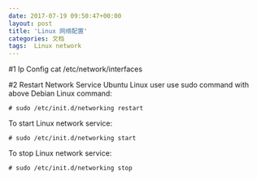```yaml
---
date: 2017-07-19 09:50:47+00:00
layout: post
title: 'Linux 网络配置'
categories: 文档
tags:  Linux network
---
```


#1 Ip Config
cat /etc/network/interfaces

#2 Restart Network Service 
Ubuntu Linux user use sudo command with above Debian Linux command:
````
# sudo /etc/init.d/networking restart
````

To start Linux network service:
````
# sudo /etc/init.d/networking start
````

To stop Linux network service:
````
# sudo /etc/init.d/networking stop
````
